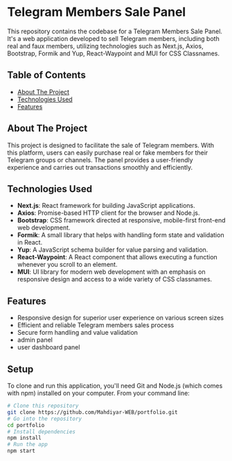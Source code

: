 # Telegram Members Sale Panel

This repository contains the codebase for a Telegram Members Sale Panel. It's a web application developed to sell Telegram members, including both real and faux members, utilizing technologies such as Next.js, Axios, Bootstrap, Formik and Yup, React-Waypoint and MUI for CSS Classnames.

## Table of Contents
- [About The Project](#about-the-project)
- [Technologies Used](#technologies-used)
- [Features](#features)

## About The Project

This project is designed to facilitate the sale of Telegram members. With this platform, users can easily purchase real or fake members for their Telegram groups or channels. The panel provides a user-friendly experience and carries out transactions smoothly and efficiently.

## Technologies Used

- **Next.js**: React framework for building JavaScript applications.
- **Axios**: Promise-based HTTP client for the browser and Node.js.
- **Bootstrap**: CSS framework directed at responsive, mobile-first front-end web development.
- **Formik**: A small library that helps with handling form state and validation in React.
- **Yup**: A JavaScript schema builder for value parsing and validation.
- **React-Waypoint**: A React component that allows executing a function whenever you scroll to an element.
- **MUI**: UI library for modern web development with an emphasis on responsive design and access to a wide variety of CSS classnames.

## Features

- Responsive design for superior user experience on various screen sizes
- Efficient and reliable Telegram members sales process
- Secure form handling and value validation
- admin panel
- user dashboard panel

## Setup

To clone and run this application, you'll need Git and Node.js (which comes with npm) installed on your computer. From your command line:

```bash
# Clone this repository
git clone https://github.com/Mahdiyar-WEB/portfolio.git
# Go into the repository
cd portfolio
# Install dependencies
npm install
# Run the app
npm start

